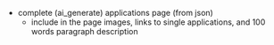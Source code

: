 - complete (ai_generate) applications page (from json)
    - include in the page images, links to single applications, and 100 words paragraph description

